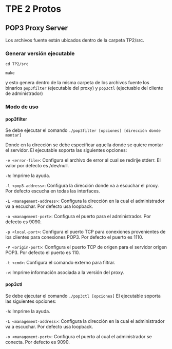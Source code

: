 # TPE 2 Protos
## POP3 Proxy Server

Los archivos fuente están ubicados dentro de la carpeta TP2/src.

### Generar versión ejecutable
`cd TP2/src`

`make`

y esto genera dentro de la misma carpeta de los archivos fuente los binarios `pop3filter` (ejecutable del proxy) y `pop3ctl` (ejectuable del cliente de administrador)

### Modo de uso
#### pop3filter
Se debe ejecutar el comando `./pop3filter [opciones] [dirección donde montar]`

Donde en la dirección se debe especificar aquella donde se quiere montar el servidor.
El ejecutable soporta las siguientes opciones:

`-e <error-file>`: Configura el archivo de error al cual se redirije stderr. El valor por defecto es /dev/null.


`-h`: Imprime la ayuda.


`-l <pop3-address>`: Configura la dirección donde va a escuchar el proxy. Por defecto escucha en todas las interfaces.


`-L <management-address>`: Configura la dirección en la cual el administrador va a escuchar. Por defecto usa loopback.


`-o <management-port>`: Configura el puerto para el administrador. Por defecto es 9090.


`-p <local-port>`: Configura el puerto TCP para conexiones provenientes de los clientes para conexiones POP3. Por defecto el puerto es 1110.


`-P <origin-port>`: Configura el puerto TCP de origen para el servidor origen POP3. Por defecto el puerto es 110.


`-t <cmd>`: Configura el comando externo para filtrar.


`-v`: Imprime información asociada a la versión del proxy.

#### pop3ctl
Se debe ejecutar el comando `./pop3ctl [opciones]`
El ejecutable soporta las siguientes opciones:

`-h`: Imprime la ayuda.


`-L <management-address>`: Configura la dirección en la cual el administrador va a escuchar. Por defecto usa loopback.


`-o <management-port>`: Configura el puerto al cual el administrador se conecta. Por defecto es 9090.